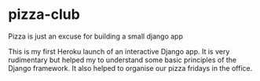 # pizza-club
Pizza is just an excuse for building a small django app

This is my first Heroku launch of an interactive Django app.
It is very rudimentary but helped my to understand some basic principles of the Django framework.
It also helped to organise our pizza fridays in the office.
